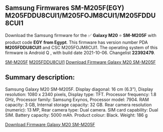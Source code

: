<h2>Samsung Firmwares SM-M205F(EGY) M205FDDU8CUI1/M205FOJM8CUI1/M205FDDU8CUI1</h2>
Download the Samsung firmware for the ✅ <strong>Galaxy M20 </strong> ⭐ <strong>SM-M205F</strong> with product code <strong>EGY</strong> <strong> from Egypt</strong>. This firmware has version number PDA <strong>M205FDDU8CUI1</strong> and CSC M205FOJM8CUI1. The operating system of this firmware is Android Q , with build date 2021-10-06. Changelist <strong>22392479</strong>.


[SM-M205F](https://samfirm.shop/samsung/model/SM-M205F)
[M205FDDU8CUI1](https://samfirm.shop/samsung/pda/M205FDDU8CUI1)
[Download Firmware Galaxy M20 SM-M205F](https://samfirm.shop/samsung/firmware/462816)
<h2>Summary description:</h2>
<p>Samsung Galaxy M20 SM-M205F. Display diagonal: 16 cm (6.3"), Display resolution: 1080 x 2340 pixels, Display type: TFT. Processor frequency: 1.8 GHz, Processor family: Samsung Exynos, Processor model: 7904. RAM capacity: 3 GB, Internal storage capacity: 32 GB. Rear camera resolution (numeric): 13 MP, Rear camera type: Dual camera. SIM card capability: Dual SIM. Battery capacity: 5000 mAh. Product colour: Black. Weight: 186 g</p>


[Download Firmware Galaxy M20 SM-M205F](https://samfirm.shop/samsung/firmware/462816)
